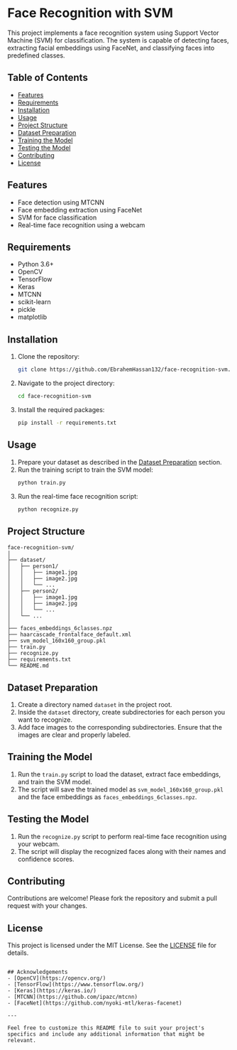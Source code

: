 # Face Recognition with SVM

This project implements a face recognition system using Support Vector Machine (SVM) for classification. The system is capable of detecting faces, extracting facial embeddings using FaceNet, and classifying faces into predefined classes.

## Table of Contents
- [Features](#features)
- [Requirements](#requirements)
- [Installation](#installation)
- [Usage](#usage)
- [Project Structure](#project-structure)
- [Dataset Preparation](#dataset-preparation)
- [Training the Model](#training-the-model)
- [Testing the Model](#testing-the-model)
- [Contributing](#contributing)
- [License](#license)

## Features
- Face detection using MTCNN
- Face embedding extraction using FaceNet
- SVM for face classification
- Real-time face recognition using a webcam

## Requirements
- Python 3.6+
- OpenCV
- TensorFlow
- Keras
- MTCNN
- scikit-learn
- pickle
- matplotlib

## Installation
1. Clone the repository:
    ```bash
    git clone https://github.com/EbrahemHassan132/face-recognition-svm.git
    ```
2. Navigate to the project directory:
    ```bash
    cd face-recognition-svm
    ```
3. Install the required packages:
    ```bash
    pip install -r requirements.txt
    ```

## Usage
1. Prepare your dataset as described in the [Dataset Preparation](#dataset-preparation) section.
2. Run the training script to train the SVM model:
    ```bash
    python train.py
    ```
3. Run the real-time face recognition script:
    ```bash
    python recognize.py
    ```

## Project Structure
```
face-recognition-svm/
│
├── dataset/
│   ├── person1/
│   │   ├── image1.jpg
│   │   ├── image2.jpg
│   │   └── ...
│   ├── person2/
│   │   ├── image1.jpg
│   │   ├── image2.jpg
│   │   └── ...
│   └── ...
│
├── faces_embeddings_6classes.npz
├── haarcascade_frontalface_default.xml
├── svm_model_160x160_group.pkl
├── train.py
├── recognize.py
├── requirements.txt
└── README.md
```

## Dataset Preparation
1. Create a directory named `dataset` in the project root.
2. Inside the `dataset` directory, create subdirectories for each person you want to recognize.
3. Add face images to the corresponding subdirectories. Ensure that the images are clear and properly labeled.

## Training the Model
1. Run the `train.py` script to load the dataset, extract face embeddings, and train the SVM model.
2. The script will save the trained model as `svm_model_160x160_group.pkl` and the face embeddings as `faces_embeddings_6classes.npz`.

## Testing the Model
1. Run the `recognize.py` script to perform real-time face recognition using your webcam.
2. The script will display the recognized faces along with their names and confidence scores.

## Contributing
Contributions are welcome! Please fork the repository and submit a pull request with your changes.

## License
This project is licensed under the MIT License. See the [LICENSE](LICENSE) file for details.
```

## Acknowledgements
- [OpenCV](https://opencv.org/)
- [TensorFlow](https://www.tensorflow.org/)
- [Keras](https://keras.io/)
- [MTCNN](https://github.com/ipazc/mtcnn)
- [FaceNet](https://github.com/nyoki-mtl/keras-facenet)

---

Feel free to customize this README file to suit your project's specifics and include any additional information that might be relevant.